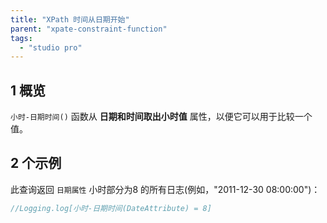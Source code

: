 ```yaml
---
title: "XPath 时间从日期开始"
parent: "xpate-constraint-function"
tags:
  - "studio pro"
---
```


## 1 概览

`小时-日期时间()` 函数从 **日期和时间取出小时值** 属性，以便它可以用于比较一个值。

## 2 个示例

此查询返回 `日期属性` 小时部分为8 的所有日志(例如，"2011-12-30 08:00:00")：

```java
//Logging.log[小时-日期时间(DateAttribute) = 8]
```
